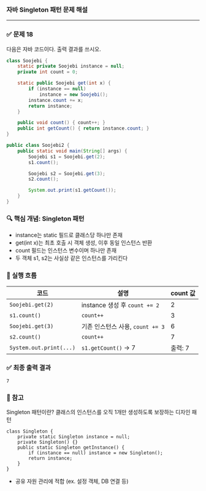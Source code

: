 ### 자바 Singleton 패턴 문제 해설
---

### ✅ 문제 18

다음은 자바 코드이다. 출력 결과를 쓰시오.

```java
class Soojebi {
    static private Soojebi instance = null;
    private int count = 0;

    static public Soojebi get(int x) {
        if (instance == null)
            instance = new Soojebi();
        instance.count += x;
        return instance;
    }

    public void count() { count++; }
    public int getCount() { return instance.count; }
}

public class Soojebi2 {
    public static void main(String[] args) {
        Soojebi s1 = Soojebi.get(2);
        s1.count();

        Soojebi s2 = Soojebi.get(3);
        s2.count();

        System.out.print(s1.getCount());
    }
}
```

### 🔍 핵심 개념: Singleton 패턴

- instance는 static 필드로 클래스당 하나만 존재
- get(int x)는 최초 호출 시 객체 생성, 이후 동일 인스턴스 반환
- count 필드는 인스턴스 변수이며 하나만 존재
- 두 객체 s1, s2는 사실상 같은 인스턴스를 가리킨다

### 🧠 실행 흐름

| 코드                      | 설명                         | count 값 |
| ----------------------- | -------------------------- | ------- |
| `Soojebi.get(2)`        | instance 생성 후 `count += 2` | 2       |
| `s1.count()`            | `count++`                  | 3       |
| `Soojebi.get(3)`        | 기존 인스턴스 사용, `count += 3`   | 6       |
| `s2.count()`            | `count++`                  | 7       |
| `System.out.print(...)` | `s1.getCount()` → 7        | 출력: 7   |


### ✅ 최종 출력 결과
```
7
```

### 📘 참고

Singleton 패턴이란?
클래스의 인스턴스를 오직 1개만 생성하도록 보장하는 디자인 패턴

```
class Singleton {
    private static Singleton instance = null;
    private Singleton() {}
    public static Singleton getInstance() {
        if (instance == null) instance = new Singleton();
        return instance;
    }
}
```

- 공유 자원 관리에 적합 (ex. 설정 객체, DB 연결 등)

